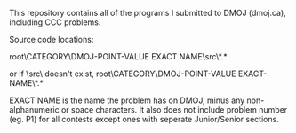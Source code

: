 This repository contains all of the programs I submitted to DMOJ (dmoj\.ca), including CCC problems\.


Source code locations:

root\\CATEGORY\\DMOJ-POINT-VALUE EXACT NAME\\src\\\*\.\*

or if \\src\\ doesn't exist, root\\CATEGORY\\DMOJ-POINT-VALUE EXACT-NAME\\\*\.\*

EXACT NAME is the name the problem has on DMOJ, minus any non-alphanumeric or space characters\.
It also does not include problem number (eg\. P1) for all contests except ones with seperate Junior/Senior sections\.
